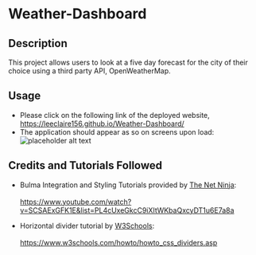 # Weather-Dashboard

## Description
This project allows users to look at a five day forecast for the city of their choice using a third party API, OpenWeatherMap.

## Usage
* Please click on the following link of the deployed website, https://leeclaire156.github.io/Weather-Dashboard/
* The application should appear as so on screens upon load:
![placeholder alt text](#link) 

## Credits and Tutorials Followed
* Bulma Integration and Styling Tutorials provided by [The Net Ninja](https://www.youtube.com/@NetNinja):<br></br> https://www.youtube.com/watch?v=SCSAExGFK1E&list=PL4cUxeGkcC9iXItWKbaQxcyDT1u6E7a8a

* Horizontal divider tutorial by [W3Schools](www.w3schools.com):<br></br> https://www.w3schools.com/howto/howto_css_dividers.asp
